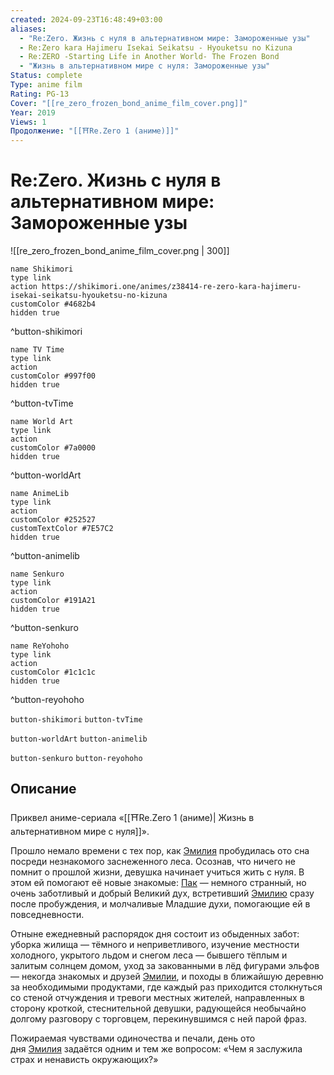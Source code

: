 ```yaml
---
created: 2024-09-23T16:48:49+03:00
aliases:
  - "Re:Zero. Жизнь с нуля в альтернативном мире: Замороженные узы"
  - Re:Zero kara Hajimeru Isekai Seikatsu - Hyouketsu no Kizuna
  - Re:ZERO -Starting Life in Another World- The Frozen Bond
  - "Жизнь в альтернативном мире с нуля: Замороженные узы"
Status: complete
Type: anime film
Rating: PG-13
Cover: "[[re_zero_frozen_bond_anime_film_cover.png]]"
Year: 2019
Views: 1
Продолжение: "[[⛩️Re.Zero 1 (аниме)]]"
---
```


# Re:Zero. Жизнь с нуля в альтернативном мире: Замороженные узы

![[re_zero_frozen_bond_anime_film_cover.png | 300]]

```button
name Shikimori
type link
action https://shikimori.one/animes/z38414-re-zero-kara-hajimeru-isekai-seikatsu-hyouketsu-no-kizuna
customColor #4682b4
hidden true
```
^button-shikimori

```button
name TV Time
type link
action 
customColor #997f00
hidden true
```
^button-tvTime

```button
name World Art
type link
action 
customColor #7a0000
hidden true
```
^button-worldArt

```button
name AnimeLib
type link
action 
customColor #252527
customTextColor #7E57C2
hidden true
```
^button-animelib

```button
name Senkuro
type link
action 
customColor #191A21
hidden true
```
^button-senkuro

```button
name ReYohoho
type link
action 
customColor #1c1c1c
hidden true
```
^button-reyohoho



`button-shikimori` `button-tvTime`

`button-worldArt` `button-animelib`

`button-senkuro` `button-reyohoho`

## Описание

Приквел аниме-сериала «[[⛩️Re.Zero 1 (аниме)| Жизнь в альтернативном мире с нуля]]».

Прошло немало времени с тех пор, как [Эмилия](https://shikimori.one/characters/118737-emilia) пробудилась ото сна посреди незнакомого заснеженного леса. Осознав, что ничего не помнит о прошлой жизни, девушка начинает учиться жить с нуля. В этом ей помогают её новые знакомые: [Пак](https://shikimori.one/characters/137541-pack) — немного странный, но очень заботливый и добрый Великий дух, встретивший [Эмилию](https://shikimori.one/characters/118737-emilia) сразу после пробуждения, и молчаливые Младшие духи, помогающие ей в повседневности.

Отныне ежедневный распорядок дня состоит из обыденных забот: уборка жилища — тёмного и неприветливого, изучение местности холодного, укрытого льдом и снегом леса — бывшего тёплым и залитым солнцем домом, уход за закованными в лёд фигурами эльфов — некогда знакомых и друзей [Эмилии](https://shikimori.one/characters/118737-emilia), и походы в ближайшую деревню за необходимыми продуктами, где каждый раз приходится столкнуться со стеной отчуждения и тревоги местных жителей, направленных в сторону кроткой, стеснительной девушки, радующейся необычайно долгому разговору с торговцем, перекинувшимся с ней парой фраз.

Пожираемая чувствами одиночества и печали, день ото дня [Эмилия](https://shikimori.one/characters/118737-emilia) задаётся одним и тем же вопросом: «Чем я заслужила страх и ненависть окружающих?»
